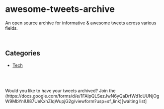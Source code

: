 # awesome-tweets-archive

An open source archive for informative &amp; awesome tweets across various fields. 

<br />

## Categories

- [Tech](./Tech/README.md)


<br />
<br />
<br />
Would you like to have your tweets archived? Join the (https://docs.google.com/forms/d/e/1FAIpQLSezJwN6yQaDrfWd1cUUNjOgW9MbYnIUl87UeKxhZIqWupjG2g/viewform?usp=sf_link)[waiting list]
